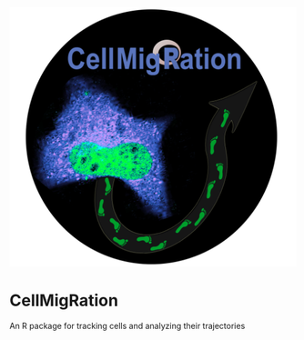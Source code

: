![CellMigRation](CellMigRationLogo.png)
# CellMigRation
An R package for tracking cells and analyzing their trajectories
